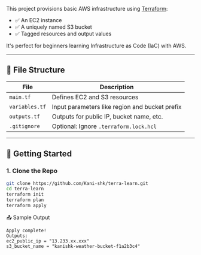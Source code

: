 This project provisions basic AWS infrastructure using [Terraform](https://www.terraform.io/):
- ✅ An EC2 instance
- ✅ A uniquely named S3 bucket
- ✅ Tagged resources and output values

It's perfect for beginners learning Infrastructure as Code (IaC) with AWS.

---

## 📁 File Structure

| File | Description |
|------|-------------|
| `main.tf` | Defines EC2 and S3 resources |
| `variables.tf` | Input parameters like region and bucket prefix |
| `outputs.tf` | Outputs for public IP, bucket name, etc. |
| `.gitignore` | Optional: Ignore `.terraform.lock.hcl` |

---

## 🚀 Getting Started

### 1. Clone the Repo
```bash
git clone https://github.com/Kani-shk/terra-learn.git
cd terra-learn
terraform init
terraform plan
terraform apply
```
📤 Sample Output
```
Apply complete!
Outputs:
ec2_public_ip = "13.233.xx.xxx"
s3_bucket_name = "kanishk-weather-bucket-f1a2b3c4"
